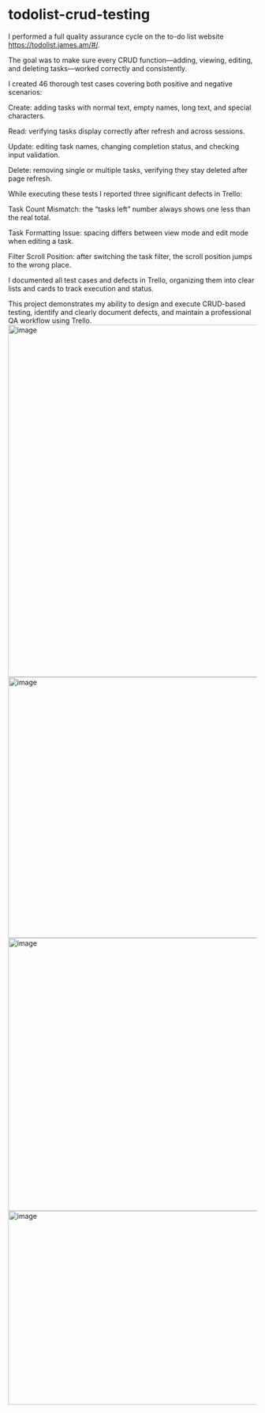 # todolist-crud-testing

I performed a full quality assurance cycle on the to-do list website https://todolist.james.am/#/.

The goal was to make sure every CRUD function—adding, viewing, editing, and deleting tasks—worked correctly and consistently.

I created 46 thorough test cases covering both positive and negative scenarios:

Create: adding tasks with normal text, empty names, long text, and special characters.

Read: verifying tasks display correctly after refresh and across sessions.

Update: editing task names, changing completion status, and checking input validation.

Delete: removing single or multiple tasks, verifying they stay deleted after page refresh.

While executing these tests I reported three significant defects in Trello:

Task Count Mismatch: the “tasks left” number always shows one less than the real total.

Task Formatting Issue: spacing differs between view mode and edit mode when editing a task.

Filter Scroll Position: after switching the task filter, the scroll position jumps to the wrong place.

I documented all test cases and defects in Trello, organizing them into clear lists and cards to track execution and status.

This project demonstrates my ability to design and execute CRUD-based testing, identify and clearly document defects, and maintain a professional QA workflow using Trello.
<img width="610" height="714" alt="image" src="https://github.com/user-attachments/assets/dc015487-03f9-4f96-a742-a784ed4e79b0" />
<img width="600" height="529" alt="image" src="https://github.com/user-attachments/assets/90fe1ef1-5c96-4cb9-8aeb-609d27130b1c" />
<img width="584" height="553" alt="image" src="https://github.com/user-attachments/assets/3b28b70c-ff26-49f5-bff5-827833406e3b" />
<img width="591" height="393" alt="image" src="https://github.com/user-attachments/assets/b6aecec8-aa56-4fe7-a7b1-9fda1ef0814e" />


